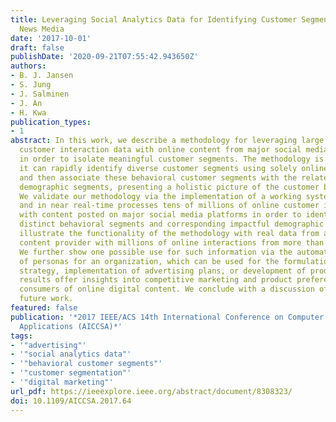 ```yaml
---
title: Leveraging Social Analytics Data for Identifying Customer Segments for Online
  News Media
date: '2017-10-01'
draft: false
publishDate: '2020-09-21T07:55:42.943650Z'
authors:
- B. J. Jansen
- S. Jung
- J. Salminen
- J. An
- H. Kwa
publication_types:
- 1
abstract: In this work, we describe a methodology for leveraging large amounts of
  customer interaction data with online content from major social media platforms
  in order to isolate meaningful customer segments. The methodology is robust in that
  it can rapidly identify diverse customer segments using solely online behaviors
  and then associate these behavioral customer segments with the related distinct
  demographic segments, presenting a holistic picture of the customer base of an organization.
  We validate our methodology via the implementation of a working system that rapidly
  and in near real-time processes tens of millions of online customer interactions
  with content posted on major social media platforms in order to identify both the
  distinct behavioral segments and corresponding impactful demographic segments. We
  illustrate the functionality of the methodology with real data from a major online
  content provider with millions of online interactions from more than thirty countries.
  We further show one possible use for such information via the automatic generation
  of personas for an organization, which can be used for the formulation of marketing
  strategy, implementation of advertising plans, or development of products. The research
  results offer insights into competitive marketing and product preferences for the
  consumers of online digital content. We conclude with a discussion of areas for
  future work.
featured: false
publication: '*2017 IEEE/ACS 14th International Conference on Computer Systems and
  Applications (AICCSA)*'
tags:
- '"advertising"'
- '"social analytics data"'
- '"behavioral customer segments"'
- '"customer segmentation"'
- '"digital marketing"'
url_pdf: https://ieeexplore.ieee.org/abstract/document/8308323/
doi: 10.1109/AICCSA.2017.64
---
```


